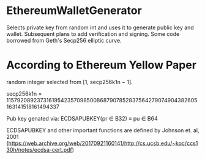 # EthereumWalletGenerator
Selects private key from random int and uses it to generate public key and wallet. Subsequent plans to add verification and signing. Some code borrowed from Geth's Secp256 elliptic curve.

# According to Ethereum Yellow Paper

random integer selected from [1, secp256k1n − 1].

secp256k1n = 115792089237316195423570985008687907852837564279074904382605163141518161494337 

Pub key genated via: ECDSAPUBKEY(pr ∈ B32) ≡ pu ∈ B64

ECDSAPUBKEY and other important functions are defined by Johnson et. al, 2001 (https://web.archive.org/web/20170921160141/http://cs.ucsb.edu/~koc/ccs130h/notes/ecdsa-cert.pdf)



